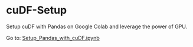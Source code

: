 # cuDF-Setup
Setup cuDF with Pandas on Google Colab and leverage the power of GPU.  
  
Go to: [Setup_Pandas_with_cuDF.ipynb](./Setup_Pandas_with_cuDF.ipynb)
